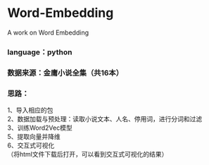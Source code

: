 # Word-Embedding
A work on Word Embedding
### language：python

### 数据来源：金庸小说全集（共16本）
### 思路：
1、导入相应的包  
2、数据加载与预处理：读取小说文本、人名、停用词，进行分词和过滤  
3、训练Word2Vec模型  
5、提取向量并降维  
6、交互式可视化  
（将html文件下载后打开，可以看到交互式可视化的结果）
